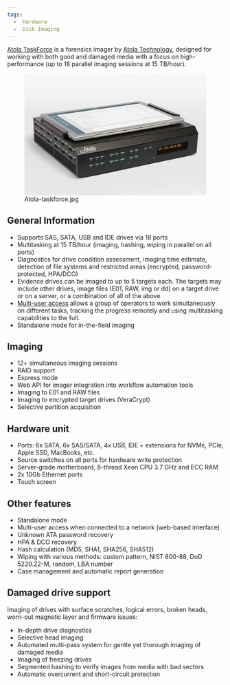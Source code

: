 ```yaml
---
tags:
  -  Hardware 
  -  Disk Imaging
---
```

[Atola TaskForce](https://atola.com/products/taskforce/) is a forensics
imager by [Atola Technology](https://atola.com/), designed for working
with both good and damaged media with a focus on high-performance (up to
18 parallel imaging sessions at 15 TB/hour).

<figure>
<img src="assets/images/500px-Atola-taskforce.jpg" title="Atola-taskforce.jpg" width="500"
alt="Atola-taskforce.jpg" align="right"/>
<figcaption aria-hidden="true">Atola-taskforce.jpg</figcaption>
</figure>

## General Information

- Supports SAS, SATA, USB and IDE drives via 18 ports
- Multitasking at 15 TB/hour (imaging, hashing, wiping in parallel on
  all ports)
- Diagnostics for drive condition assessment, imaging time estimate,
  detection of file systems and restricted areas (encrypted,
  password-protected, HPA/DCO)
- Evidence drives can be imaged to up to 5 targets each. The targets may
  include other drives, image files (E01, RAW, img or dd) on a target
  drive or on a server, or a combination of all of the above
- [Multi-user
  access](https://atola.com/products/taskforce/multi-user.html) allows a
  group of operators to work simultaneously on different tasks, tracking
  the progress remotely and using multitasking capabilities to the full.
- Standalone mode for in-the-field imaging

## Imaging

- 12+ simultaneous imaging sessions
- RAID support
- Express mode
- Web API for imager integration into workflow automation tools
- Imaging to E01 and RAW files
- Imaging to encrypted target drives (VeraCrypt)
- Selective partition acquisition

## Hardware unit

- Ports: 6x SATA, 6x SAS/SATA, 4x USB, IDE + extensions for NVMe, PCIe,
  Apple SSD, MacBooks, etc.
- Source switches on all ports for hardware write protection
- Server-grade motherboard, 8-thread Xeon CPU 3.7 GHz and ECC RAM
- 2x 10Gb Ethernet ports
- Touch screen

## Other features

- Standalone mode
- Multi-user access when connected to a network (web-based interface)
- Unknown ATA password recovery
- HPA & DCO recovery
- Hash calculation (MD5, SHA1, SHA256, SHA512)
- Wiping with various methods: custom pattern, NIST 800-88, DoD
  5220.22-M, random, LBA number
- Case management and automatic report generation

## Damaged drive support

Imaging of drives with surface scratches, logical errors, broken heads,
worn-out magnetic layer and firmware issues:

- In-depth drive diagnostics
- Selective head imaging
- Automated multi-pass system for gentle yet thorough imaging of damaged
  media
- Imaging of freezing drives
- Segmented hashing to verify images from media with bad sectors
- Automatic overcurrent and short-circuit protection